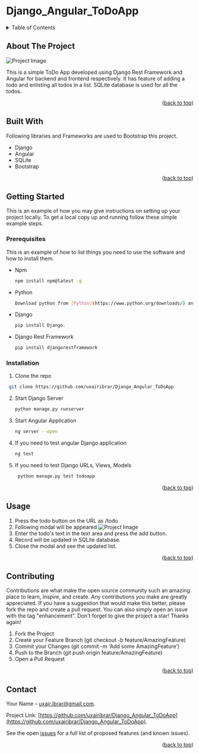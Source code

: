 <div id="top"></div>

# Django_Angular_ToDoApp
 
<!-- TABLE OF CONTENTS -->
<details>
  <summary>Table of Contents</summary>
  <ol>
    <li>
      <a href="#about-the-project">About The Project</a>
      <ul>
        <li><a href="#built-with">Built With</a></li>
      </ul>
    </li>
    <li>
      <a href="#getting-started">Getting Started</a>
      <ul>
        <li><a href="#prerequisites">Prerequisites</a></li>
        <li><a href="#installation">Installation</a></li>
      </ul>
    </li>
    <li><a href="#usage">Usage</a></li>
    <li><a href="#contributing">Contributing</a></li>
    <li><a href="#contact">Contact</a></li>
  </ol>
</details> 

## About The Project

![Project Image](https://github.com/uxairibrar/Django_Angular_ToDoApp/blob/main/Listing%20ToDo.PNG)


This is a simple ToDo App developed using Django Rest Framework and Angular for backend and frontend respectively.
It has feature of adding a todo and enlisting all todos in a list. SQLite database is used for all the todos. 

<p align="right">(<a href="#top">back to top</a>)</p>


## Built With

Following libraries and Frameworks are used to Bootstrap this project. 
-	Django
-	Angular
-	SQLite
-	Bootstrap

<p align="right">(<a href="#top">back to top</a>)</p>


## Getting Started
This is an example of how you may give instructions on setting up your project locally. To get a local copy up and running follow these simple example steps.

### Prerequisites
This is an example of how to list things you need to use the software and how to install them.


* Npm
  ```sh
  npm install npm@latest -g
  ```
* Python
  ```sh
  Download python from [Python](https://www.python.org/downloads/) and install it.
  ```
* Django
  ```sh
  pip install Django.
  ```
* Django Rest Framework
  ```sh
  pip install djangorestframework
  ```
  
 ### Installation
 1. Clone the repo
   ```sh
    git clone https://github.com/uxairibrar/Django_Angular_ToDoApp
   ```
2. Start Django Server
   ```sh
   python manage.py runserver
   ```
3. Start Angular Application
   ```sh
   ng server --open
   ```
   
4. If you need to test angular Django application
   ```sh
   ng test
   ```
5. If you need to test Django URLs, Views, Models
   ```sh
    python manage.py test todoapp
   ```
<p align="right">(<a href="#top">back to top</a>)</p>

## Usage

1. Press the todo button on the URL as /todo
2. Following modal will be appeared
   ![Project Image](https://github.com/uxairibrar/Django_Angular_ToDoApp/blob/main/Add%20ToDo.PNG)
3. Enter the todo's text in the text area and press the add button.
4. Record will be updated in SQLite database.
5. Close the modal and see the updated list.

<p align="right">(<a href="#top">back to top</a>)</p>

## Contributing
Contributions are what make the open source community such an amazing place to learn, inspire, and create. Any contributions you make are greatly appreciated.
If you have a suggestion that would make this better, please fork the repo and create a pull request. You can also simply open an issue with the tag "enhancement". Don't forget to give the project a star! Thanks again!
1.	Fork the Project
2.	Create your Feature Branch (git checkout -b feature/AmazingFeature)
3.	Commit your Changes (git commit -m 'Add some AmazingFeature')
4.	Push to the Branch (git push origin feature/AmazingFeature)
5.	Open a Pull Request

<p align="right">(<a href="#top">back to top</a>)</p>

## Contact
Your Name – uxair.ibrar@gmail.com.

Project Link: [https://github.com/uxairibrar/Django_Angular_ToDoApp](https://github.com/uxairibrar/Django_Angular_ToDoApp). 

See the open [issues](https://github.com/uxairibrar/Django_Angular_ToDoApp/issues) for a full list of proposed features (and known issues).

<p align="right">(<a href="#top">back to top</a>)</p>

